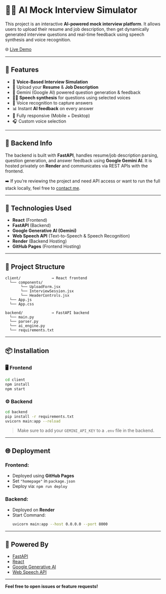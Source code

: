 # 🧑‍💻 AI Mock Interview Simulator

This project is an interactive **AI-powered mock interview platform**. It allows users to upload their resume and job description, then get dynamically generated interview questions and real-time feedback using speech synthesis and voice recognition.

🌐 [Live Demo](https://santoshdannana.github.io/AI-Interview-Practice/)

---

## 🚀 Features

- 🎤 **Voice-Based Interview Simulation**
- 📝 Upload your **Resume** & **Job Description**
- 🧠 Gemini (Google AI) powered question generation & feedback
- 🧏‍♂️ **Speech synthesis** for questions using selected voices
- 📢 Voice recognition to capture answers
- 📊 Instant **AI feedback** on every answer
- 📱 Fully responsive (Mobile + Desktop)
- 🎧 Custom voice selection

---

## 🔐 Backend Info

The backend is built with **FastAPI**, handles resume/job description parsing, question generation, and answer feedback using **Google Gemini AI**. It is hosted privately on **Render** and communicates via REST APIs with the frontend.

➡️ If you’re reviewing the project and need API access or want to run the full stack locally, feel free to [contact me](mailto:santoshdannana3@gmail.com).

---

## 🧪 Technologies Used

- **React** (Frontend)
- **FastAPI** (Backend)
- **Google Generative AI (Gemini)**
- **Web Speech API** (Text-to-Speech & Speech Recognition)
- **Render** (Backend Hosting)
- **GitHub Pages** (Frontend Hosting)

---

## 📁 Project Structure

```
client/              → React frontend
  └── components/
       └── UploadForm.jsx
       └── InterviewSession.jsx
       └── HeaderControls.jsx
  └── App.js
  └── App.css

backend/             → FastAPI backend
  └── main.py
  └── parser.py
  └── ai_engine.py
  └── requirements.txt
```

---

## 📦 Installation

### 🖥️ Frontend

```bash
cd client
npm install
npm start
```

### ⚙️ Backend

```bash
cd backend
pip install -r requirements.txt
uvicorn main:app --reload
```

> Make sure to add your `GEMINI_API_KEY` to a `.env` file in the backend.

---

## 🌐 Deployment

### Frontend:
- Deployed using **GitHub Pages**
- Set `"homepage"` in `package.json`
- Deploy via: `npm run deploy`

### Backend:
- Deployed on **Render**
- Start Command:  
  ```bash
  uvicorn main:app --host 0.0.0.0 --port 8000
  ```

---

## 🧠 Powered By
- [FastAPI](https://fastapi.tiangolo.com/)
- [React](https://react.dev/)
- [Google Generative AI](https://ai.google.dev/)
- [Web Speech API](https://developer.mozilla.org/en-US/docs/Web/API/Web_Speech_API)

---

**Feel free to open issues or feature requests!**
